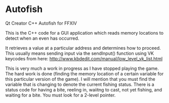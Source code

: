 Autofish
========

Qt Creator C++ Autofish for FFXIV

This is the C++ code for a GUI application which reads memory locations to detect when an even has occurred.

It retrieves a value at a particular address and determines how to proceed. This usually means sending input via the sendInput() function using VK keycodes from here:  http://www.kbdedit.com/manual/low_level_vk_list.html

This is very much a work in progress as I have stopped playing the game. The hard work is done (finding the memory location of a certain variable for this particular version of the game). I will mention that you must find the variable that is changing to denote the current fishing status. There is a status code for having a bite, reeling in, waiitng to cast, not yet fishing, and waiting for a bite. You must look for a 2-level pointer.